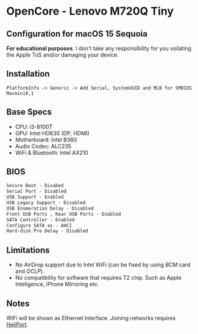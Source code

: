 # OpenCore - Lenovo M720Q Tiny

<!-- <p align="center"> -->
<!--     <img height="auto" width="auto" src="images/screenshot.png" /> -->
<!-- </p> -->

## Configuration for macOS 15 Sequoia

**For educational purposes**. I don't take any responsibility for you voilating the Apple ToS and/or damaging your device.

## Installation

```
PlatformInfo -> Generic -> Add Serial, SystemUUID and MLB for SMBIOS Macmini8,1
```

## Base Specs

- CPU: i3-8100T
- GPU: Intel HD630 (DP, HDMI)
- Motherboard: Intel B360
- Audio Codec: ALC235
- WiFi & Bluetooth: Intel AX210

## BIOS

```md
Secure Boot - Disabed
Serial Port - Disabled
USB Support - Enabled
USB Legacy Support - Disabled
USB Enumeration Delay - Disabled
Front USB Ports , Rear USB Ports - Enabled
SATA Controller - Enabled
Configure SATA as - AHCI
Hard-disk Pre Delay - Disabled
```

## Limitations 

- No AirDrop support due to Intel WiFi (can be fixed by using _BCM_ card and _OCLP_).
- No compatibility for software that requires T2 chip. Such as Apple Inteligence, iPhone Mirroring etc.

## Notes

WiFi will be shown as Ethernet Interface. Joining networks requires [HeliPort](https://github.com/OpenIntelWireless/HeliPort).
